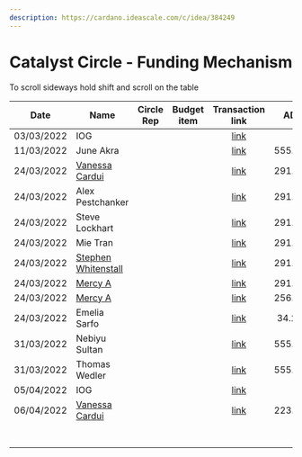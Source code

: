 ```yaml
---
description: https://cardano.ideascale.com/c/idea/384249
---
```


# Catalyst Circle - Funding Mechanism

To scroll sideways hold shift and scroll on the table

<table><thead><tr><th>Date</th><th>Name</th><th data-type="select">Circle Rep</th><th data-type="select">Budget item</th><th align="center">Transaction link</th><th align="center">ADA out</th><th align="center">ADA in</th><th align="center">Balance</th></tr></thead><tbody><tr><td>03/03/2022</td><td>IOG</td><td></td><td></td><td align="center"><a href="https://raw.githubusercontent.com/cctreasury/Treasury-system/main/Transactions/Fund7/CC-Funding-Mechanism/Incoming-IOG/1646554549534-IOG.json">link</a></td><td align="center"></td><td align="center">10191.050262</td><td align="center">10191.050262</td></tr><tr><td>11/03/2022</td><td>June Akra</td><td></td><td></td><td align="center"><a href="https://raw.githubusercontent.com/cctreasury/Treasury-system/main/Transactions/Fund7/CC-Funding-Mechanism/Funding-Mechanism-Toolmakers-%26-Maintainers/1647021937506-June-Akra.json">link</a></td><td align="center">555.555555</td><td align="center"></td><td align="center">9635.494707</td></tr><tr><td>24/03/2022</td><td><a href="https://github.com/miroslavrajh/Catalyst-members/blob/main/profiles/C/Vanessa-Cardui.md">Vanessa Cardui</a></td><td></td><td></td><td align="center"><a href="https://raw.githubusercontent.com/cctreasury/Treasury-system/main/Transactions/Fund7/CC-Funding-Mechanism/Funding-Mechanism-Funded-Proposers/1648133557559-Vanessa-Cardui.json">link</a></td><td align="center">291.032441</td><td align="center"></td><td align="center">9344.293949</td></tr><tr><td>24/03/2022</td><td>Alex Pestchanker</td><td></td><td></td><td align="center"><a href="https://raw.githubusercontent.com/cctreasury/Treasury-system/main/Transactions/Fund7/CC-Funding-Mechanism/Funding-Mechanism-Funded-Proposers/1648133841823-Alex-Pestchanker.json">link</a></td><td align="center">291.032573</td><td align="center"></td><td align="center">9053.261376</td></tr><tr><td>24/03/2022</td><td>Steve Lockhart</td><td></td><td></td><td align="center"><a href="https://raw.githubusercontent.com/cctreasury/Treasury-system/main/Transactions/Fund7/CC-Funding-Mechanism/Funding-Mechanism-Funded-Proposers/1648134359009-Steve-Lockhart.json">link</a></td><td align="center">291.032529</td><td align="center"></td><td align="center">8762.228847</td></tr><tr><td>24/03/2022</td><td>Mie Tran</td><td></td><td></td><td align="center"><a href="https://raw.githubusercontent.com/cctreasury/Treasury-system/main/Transactions/Fund7/CC-Funding-Mechanism/Funding-Mechanism-Funded-Proposers/1648134774857-Mie-Tran.json">link</a></td><td align="center">291.032265</td><td align="center"></td><td align="center">8471.196582</td></tr><tr><td>24/03/2022</td><td><a href="https://github.com/miroslavrajh/Catalyst-members/blob/main/profiles/W/Stephen-Whitenstall.md">Stephen Whitenstall</a></td><td></td><td></td><td align="center"><a href="https://raw.githubusercontent.com/cctreasury/Treasury-system/main/Transactions/Fund7/CC-Funding-Mechanism/Funding-Mechanism-Funded-Proposers/1648135433037-Stephan-Whitenstall.json">link</a></td><td align="center">291.032749</td><td align="center"></td><td align="center">8180.163833</td></tr><tr><td>24/03/2022</td><td><a href="https://github.com/miroslavrajh/Catalyst-members/blob/main/profiles/A/Mercy-A.md">Mercy A</a></td><td></td><td></td><td align="center"><a href="https://raw.githubusercontent.com/cctreasury/Treasury-system/main/Transactions/Fund7/CC-Funding-Mechanism/Funding-Mechanism-Funded-Proposers/1648135971252-Mercy-A.json">link</a></td><td align="center">291.032221</td><td align="center"></td><td align="center">7889.131612</td></tr><tr><td>24/03/2022</td><td><a href="https://github.com/miroslavrajh/Catalyst-members/blob/main/profiles/A/Mercy-A.md">Mercy A</a></td><td></td><td></td><td align="center"><a href="https://raw.githubusercontent.com/cctreasury/Treasury-system/main/Transactions/Fund7/CC-Funding-Mechanism/Funding-Mechanism-Funded-Proposers/1648141627123-Mercy-A.json">link</a></td><td align="center">256.962177</td><td align="center"></td><td align="center">7632.169435</td></tr><tr><td>24/03/2022</td><td>Emelia Sarfo</td><td></td><td></td><td align="center"><a href="https://raw.githubusercontent.com/cctreasury/Treasury-system/main/Transactions/Fund7/CC-Funding-Mechanism/Funding-Mechanism-Funded-Proposers/1648142111625-Emelia-Sarfo.json">link</a></td><td align="center">34.252353</td><td align="center"></td><td align="center">7597.917082</td></tr><tr><td>31/03/2022</td><td>Nebiyu Sultan</td><td></td><td></td><td align="center"><a href="https://raw.githubusercontent.com/cctreasury/Treasury-system/main/Transactions/Fund7/CC-Funding-Mechanism/Funding-Mechanism-Toolmakers-%26-Maintainers/1648725054898-Nebiyu-Sultan.json">link</a></td><td align="center">555.555555</td><td align="center"></td><td align="center">7042.178778</td></tr><tr><td>31/03/2022</td><td>Thomas Wedler</td><td></td><td></td><td align="center"><a href="https://raw.githubusercontent.com/cctreasury/Treasury-system/main/Transactions/Fund7/CC-Funding-Mechanism/Funding-Mechanism-Toolmakers-%26-Maintainers/1648725371597-Thomas-Wedler.json">link</a></td><td align="center">555.555555</td><td align="center"></td><td align="center">6486.440474</td></tr><tr><td>05/04/2022</td><td>IOG</td><td></td><td></td><td align="center"><a href="https://raw.githubusercontent.com/cctreasury/Treasury-system/main/Transactions/Fund7/CC-Funding-Mechanism/Incoming-IOG/1649177003435-IOG.json">link</a></td><td align="center"></td><td align="center">7812.500000</td><td align="center">14298.940474</td></tr><tr><td>06/04/2022</td><td><a href="https://github.com/miroslavrajh/Catalyst-members/blob/main/profiles/C/Vanessa-Cardui.md">Vanessa Cardui</a></td><td></td><td></td><td align="center"><a href="https://raw.githubusercontent.com/cctreasury/Treasury-system/main/Transactions/Fund7/CC-Funding-Mechanism/Funding-Mechanism-Funded-Proposers/1649250087526-Vanessa-Cardui.json">link</a></td><td align="center">223.184025</td><td align="center"></td><td align="center">14075.756449</td></tr><tr><td></td><td></td><td></td><td></td><td align="center"></td><td align="center"></td><td align="center"></td><td align="center"></td></tr><tr><td></td><td></td><td></td><td></td><td align="center"></td><td align="center"></td><td align="center"></td><td align="center"></td></tr><tr><td></td><td></td><td></td><td></td><td align="center"></td><td align="center"></td><td align="center"></td><td align="center"></td></tr><tr><td></td><td></td><td></td><td></td><td align="center"></td><td align="center"></td><td align="center"></td><td align="center"></td></tr><tr><td></td><td></td><td></td><td></td><td align="center"></td><td align="center"></td><td align="center"></td><td align="center"></td></tr><tr><td></td><td></td><td></td><td></td><td align="center"></td><td align="center"></td><td align="center"></td><td align="center"></td></tr><tr><td></td><td></td><td></td><td></td><td align="center"></td><td align="center"></td><td align="center"></td><td align="center"></td></tr></tbody></table>
